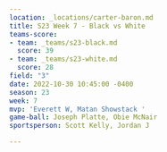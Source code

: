 ```yaml
---
location: _locations/carter-baron.md
title: S23 Week 7 - Black vs White
teams-score:
- team: _teams/s23-black.md
  score: 39
- team: _teams/s23-white.md
  score: 28
field: "3"
date: 2022-10-30 10:45:00 -0400
season: 23
week: 7
mvp: 'Everett W, Matan Showstack '
game-ball: Joseph Platte, Obie McNair
sportsperson: Scott Kelly, Jordan J

---
```

